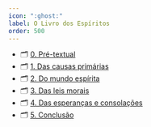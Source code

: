 ```yaml
---
icon: ":ghost:"
label: O Livro dos Espíritos
order: 500
---
```


- 🗂️ [0. Pré-textual](./p0/)
- 🗂️ [1. Das causas primárias](./p1/)
- 🗂️ [2. Do mundo espírita](./p2/)
- 🗂️ [3. Das leis morais](./p3/)
- 🗂️ [4. Das esperanças e consolações](./p4/)
- 🗂️ [5. Conclusão](./p5/)